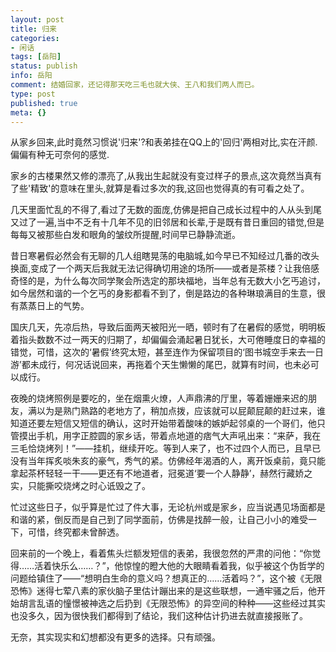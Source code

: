 ```yaml
---
layout: post
title: 归来
categories:
- 闲话
tags: [岳阳]
status: publish
info: 岳阳
comment: 结婚回家，还记得那天吃三毛也就大侠、王八和我们两人而已。
type: post
published: true
meta: {}
---
```


从家乡回来,此时竟然习惯说'归来'?和表弟挂在QQ上的'回归'两相对比,实在汗颜. 偏偏有种无可奈何的感觉.

家乡的古楼果然又修的漂亮了,从我出生起就没有变过样子的景点,这次竟然当真有了些'精致'的意味在里头,就算是看过多次的我,这回也觉得真的有可看之处了。

几天里面忙乱的不得了,看过了无数的面庞,仿佛是把自己成长过程中的人从头到尾又过了一遍,当中不乏有十几年不见的旧邻居和长辈,于是既有昔日重回的错觉,但是每每又被那些白发和眼角的皱纹所提醒,时间早已静静流逝。

昔日寒暑假必然会有无聊的几人组瞎晃荡的电脑城,如今早已不知经过几番的改头换面,变成了一个两天后我就无法记得确切用途的场所——或者是茶楼？让我倍感奇怪的是，为什么每次同学聚会所选定的那块福地，当年总有无数大小乞丐追讨，如今居然和谐的一个乞丐的身影都看不到了，倒是路边的各种琳琅满目的生意，很有蒸蒸日上的气势。

国庆几天，先凉后热，导致后面两天被阳光一晒，顿时有了在暑假的感觉，明明板着指头数数不过一两天的归期了，却偏偏会涌起暑日犹长，大可倦睡度日的幸福的错觉，可惜，这次的‘暑假’终究太短，甚至连作为保留项目的‘图书城空手来去一日游’都未成行，何况话说回来，再拖着个天生懒懒的尾巴，就算有时间，也未必可以成行。

夜晚的烧烤照例是要吃的，坐在烟熏火燎，人声鼎沸的厅里，等着姗姗来迟的朋友，满以为是熟门熟路的老地方了，稍加点拨，应该就可以屁颠屁颠的赶过来，谁知道还要左短信又短信的确认，这时开始带着酸味的嫉妒起邻桌的一个哥们，他只管摸出手机，用字正腔圆的家乡话，带着点地道的痞气大声吼出来：“来萨，我在三毛恰烧烤列！”——挂机，继续开吃。等到人来了，也不过四个人而已，且早已没有当年挥炙啖朱亥的豪气，秀气的紧。仿佛经年渴酒的人，离开饭桌前，竟只能拿起茶杯轻轻一干——更还有不地道者，冠冕道‘要一个人静静’，赫然行藏娇之实，只能撕咬烧烤之时心诋毁之了。

忙过这些日子，似乎算是忙过了件大事，无论杭州或是家乡，应当说遇见场面都是和谐的紧，倒反而是自己到了同学面前，仿佛是找醉一般，让自己小小的难受一下，可惜，终究都未曾醉透。

回来前的一个晚上，看着焦头烂额发短信的表弟，我很忽然的严肃的问他：“你觉得……活着快乐么……？”，他惊惶的瞪大他的大眼睛看着我，似乎被这个伪哲学的问题给镇住了——“想明白生命的意义吗？想真正的……活着吗？”，这个被《无限恐怖》迷得七荤八素的家伙脑子里估计蹦出来的是这些联想，一通牢骚之后，他开始胡言乱语的憧憬被神选之后扔到《无限恐怖》的异空间的种种——这些经过其实也没多久，因为很快我们都得到了结论，我们这种估计扔进去就直接报账了。

无奈，其实现实和幻想都没有更多的选择。只有顽强。

 

 
